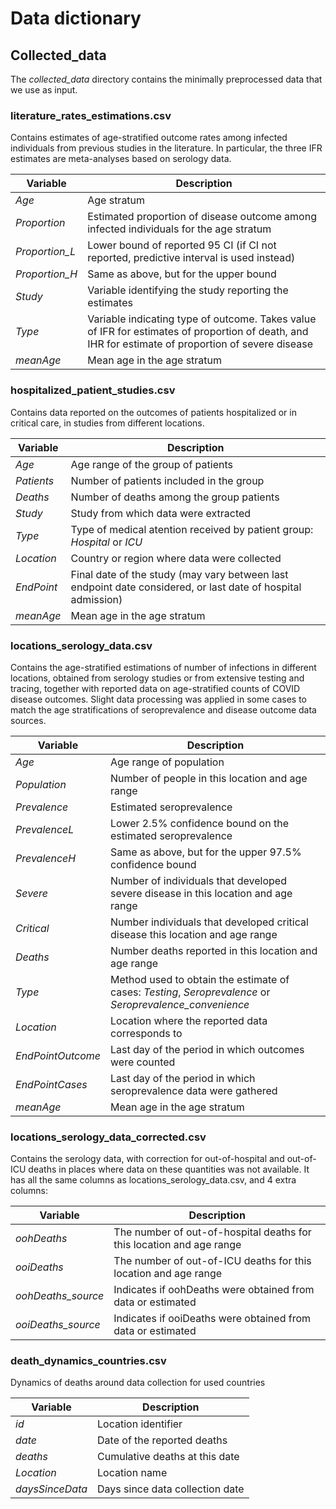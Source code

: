 # Data dictionary

## Collected_data

The *collected_data* directory contains the minimally
preprocessed data that we use as input.

### literature_rates_estimations.csv

Contains estimates of age-stratified outcome rates
among infected individuals from previous studies in the literature.
In particular, the three IFR estimates are meta-analyses based on
serology data.

| Variable | Description |
| -------- | ----------- |
| *Age* | Age stratum |
| *Proportion* | Estimated proportion of disease outcome among infected individuals for the age stratum |
| *Proportion_L* | Lower bound of reported 95 CI (if CI not reported, predictive interval is used instead) |
| *Proportion_H* | Same as above, but for the upper bound |
| *Study* | Variable identifying the study reporting the estimates |
| *Type* | Variable indicating type of outcome. Takes value of IFR for estimates of proportion of death, and IHR for estimate of proportion of severe disease
| *meanAge* | Mean age in the age stratum |


### hospitalized_patient_studies.csv

Contains data reported on the outcomes of patients hospitalized or
in critical care, in studies from different locations. 

| Variable | Description |
| -------- | ----------- |
| *Age* | Age range of the group of patients |
| *Patients* | Number of patients included in the group |
| *Deaths* | Number of deaths among the group patients |
| *Study* | Study from which data were extracted |
| *Type* | Type of medical atention received by patient group: *Hospital* or *ICU* |
| *Location* | Country or region where data were collected |
| *EndPoint* | Final date of the study (may vary between last endpoint date considered, or last date of hospital admission) |
| *meanAge* | Mean age in the age stratum |


### locations_serology_data.csv

Contains the age-stratified estimations of number of infections in
different locations, obtained from serology studies or from extensive
testing and tracing, together with reported data on age-stratified
counts of COVID disease outcomes.
Slight data processing was applied in some cases to match the age
stratifications of seroprevalence and disease outcome data sources.

| Variable | Description |
| -------- | ----------- |
| *Age* | Age range of population |
| *Population* | Number of people in this location and age range |
| *Prevalence* | Estimated seroprevalence |
| *PrevalenceL* | Lower 2.5% confidence bound on the estimated seroprevalence |
| *PrevalenceH* | Same as above, but for the upper 97.5% confidence bound |
| *Severe* | Number of individuals that developed severe disease in this location and age range|
| *Critical* | Number individuals that developed critical disease this location and age range |
| *Deaths* | Number deaths reported in this location and age range |
| *Type* | Method used to obtain the estimate of cases: *Testing*, *Seroprevalence* or *Seroprevalence_convenience* |
| *Location* | Location where the reported data corresponds to |
| *EndPointOutcome* | Last day of the period in which outcomes were counted |
| *EndPointCases* | Last day of the period in which seroprevalence data were gathered |
| *meanAge* | Mean age in the age stratum |



### locations_serology_data_corrected.csv

Contains the serology data, with correction for out-of-hospital and
out-of-ICU deaths in places where data on these quantities was not available.
It has all the same columns as locations_serology_data.csv, and 4 extra columns:

| Variable | Description |
| -------- | ----------- |
| *oohDeaths* | The number of out-of-hospital deaths for this location and age range |
| *ooiDeaths* | The number of out-of-ICU deaths for this location and age range |
| *oohDeaths_source* | Indicates if oohDeaths were obtained from data or estimated |
| *ooiDeaths_source* | Indicates if ooiDeaths were obtained from data or estimated |


### death_dynamics_countries.csv

Dynamics of deaths around data collection for used countries

| Variable | Description |
| -------- | ----------- |
| *id* | Location identifier |
| *date* | Date of the reported deaths | 
| *deaths* | Cumulative deaths at this date | 
| *Location* | Location name | 
| *daysSinceData* | Days since data collection date | 


